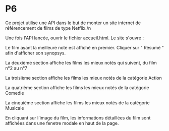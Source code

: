 # P6

Ce projet utilise une API dans le but de monter un site internet de référencement de films de type  Netflix./n




Une fois l'API lancée, ouvrir le fichier accueil.html. Le site s'ouvre :


Le film ayant la meilleure note est affiché en premier. Cliquer sur " Résumé " afin d'afficher son synopsys.

La deuxième section affiche les films les mieux notés qui suivent, du film n°2 au n°7

La troisième section affiche les films les mieux notés de la catégorie Action

La quatrième section affiche les films les mieux notés de la catégorie Comedie

La cinquième section affiche les films les mieux notés de la catégorie Musicale


En cliquant sur l'image du film, les informations détaillées du film sont affichées dans une fenetre modale en haut de la page.
